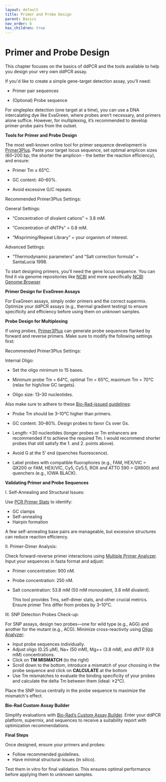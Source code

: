 ```yaml
---
layout: default
title: Primer and Probe Design
parent: Basics
nav_order: 6
has_children: true
---
```

# Primer and Probe Design

This chapter focuses on the basics of ddPCR and the tools available to help you design your very own ddPCR assay.

If you'd like to create a simple gene-target detection assay, you'll need:

  - Primer pair sequences

  - (Optional) Probe sequence

For singleplex detection (one target at a time), you can use a DNA intercalating dye like EvaGreen, where probes aren’t necessary, and primers alone suffice. However, for multiplexing, it’s recommended to develop primer-probe pairs from the outset.

**Tools for Primer and Probe Design**

The most well-known online tool for primer sequence development is [Primer3Plus](<https://www.primer3plus.com/index.html>). Paste your target locus sequence, set optimal amplicon sizes (60–200 bp; the shorter the amplicon - the better the reaction efficiency), and ensure:

  - Primer Tm ≤ 65°C.

  - GC content: 40–60%.

  - Avoid excessive G/C repeats.

Recommended Primer3Plus Settings:

  General Settings:

  - “Concentration of divalent cations” = 3.8 mM.

  - “Concentration of dNTPs” = 0.8 mM.

  - “Mispriming/Repeat Library” = your organism of interest.

Advanced Settings:
  - “Thermodynamic parameters” and “Salt correction formula” = SantaLucia 1998.

To start designing primers, you'll need the gene locus sequence. You can find it via genome repositories like [NCBI](<https://www.ncbi.nlm.nih.gov/>) and more specifically [NCBI Genome Browser](<https://www.ncbi.nlm.nih.gov/gdv/?org=homo-sapiens>)

**Primer Design for EvaGreen Assays**

For EvaGreen assays, simply order primers and the correct supermix. Optimize your ddPCR assays (e.g., thermal gradient testing) to ensure specificity and efficiency before using them on *unknown* samples.

**Probe Design for Multiplexing**

If using probes, [Primer3Plus](<https://www.primer3plus.com/index.html>) can generate probe sequences flanked by forward and reverse primers. Make sure to modify the following settings first:

Recommended Primer3Plus Settings:

  Internal Oligo:

  - Set the oligo minimum to 15 bases.

  - Minimum probe Tm = 64°C, optimal Tm = 65°C, maximum Tm = 70°C (relax for high/low GC targets).

  - Oligo size: 13–30 nucleotides.

Also make sure to adhere to these [Bio-Rad-issued guidelines](<https://www.bio-rad.com/webroot/web/pdf/lsr/literature/Bulletin_6407.pdf>):

  - Probe Tm should be 3–10°C higher than primers.

  - GC content: 30–80%. Design probes to favor Cs over Gs.

  - Length: <30 nucleotides (longer probes or Tm enhancers are
    recommended if to achieve the required Tm. I would recommend shorter probes that still satisfy the 1. and 2. points above).
  - Avoid G at the 5’ end (quenches fluorescence).

  - Label probes with compatible fluorophores (e.g., FAM, HEX/VIC = QX200 or FAM, HEX/VIC, Cy5, Cy5.5, ROX and ATTO 590 = QX600) and quenchers (e.g., IOWA BLACK).


**Validating Primer and Probe Sequences**

I. Self-Annealing and Structural Issues:

  Use [PCR Primer Stats](<https://www.bioinformatics.org/sms2/pcr_primer_stats.html>) to identify:

  - GC clamps
  - Self-annealing
  - Hairpin formation

  A few self-annealing base pairs are manageable, but excessive structures can reduce reaction efficiency.

II. Primer-Dimer Analysis:

  Check forward-reverse primer interactions using [Multiple Primer Analyzer](<https://www.thermofisher.com/se/en/home/brands/thermo-scientific/molecular-biology/molecular-biology-learning-center/molecular-biology-resource-library/thermo-scientific-web-tools/multiple-primer-analyzer.html>). Input your sequences in fasta format and adjust:

  - Primer concentration: 900 nM.
  - Probe concentration: 250 nM.
  - Salt concentration: 53.8 mM (50 mM monovalent, 3.8 mM divalent).

      This tool provides Tms, self-dimer stats, and other crucial metrics. Ensure primer Tms differ from probes by 3–10°C.

III. SNP Detection Probes Check-up:

  For SNP assays, design two probes—one for wild type (e.g., AGG) and another for the mutant (e.g., ACG). Minimize cross-reactivity using [Oligo Analyzer](<https://www.idtdna.com/calc/analyzer>):

  - Input probe sequences individually.
  - Adjust oligo (0.25 μM), Na+ (50 mM), Mg++ (3.8 mM), and dNTP (0.8 mM) concentrations.
  - Click on **TM MISMATCH** (to the right)
  - Scroll down to the bottom, introduce a mismatch of your choosing in the probe sequence and click on **CALCULATE** at the bottom
  - Use Tm mismatches to evaluate the binding specificity of your probes and calculate the delta Tm between them (ideal: ≥2°C).

  Place the SNP locus centrally in the probe sequence to maximize the mismatch's effect.

**Bio-Rad Custom Assay Builder**

Simplify evaluations with [Bio-Rad’s Custom Assay Builder](<https://www.bio-rad.com/digital-assays/custom-assay-builder>). Enter your ddPCR platform, supermix, and sequences to receive a suitability report with optimization recommendations.

**Final Steps**

Once designed, ensure your primers and probes:

  - Follow recommended guidelines.
  - Have minimal structural issues (in silico).

Test them in vitro for final validation. This ensures optimal performance before applying them to *unknown* samples.
